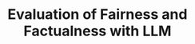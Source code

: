 ---
layout: page
title: Evaluation of Fairness and Factualness with LLM
description: Developed a zero-shot evaluation framework using Microsoft Phi-2 and Mistral-7B, incorporating GPT-generated evidence and chain-of-thought reasoning to assess fairness and factuality in textual claims, achieving a 76% accuracy rate.
img: assets/img/LLM_eval.png
redirect: assets/pdf/LLM_eval.pdf
importance: 2
category: Machine Learning
---